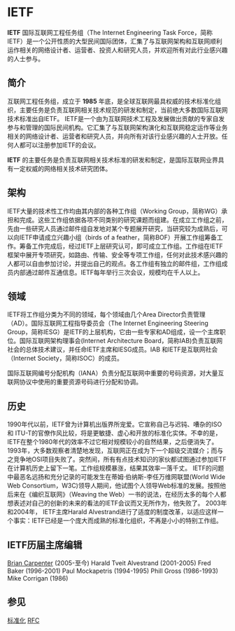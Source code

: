 # IETF

**IETF** 国际互联网工程任务组（The Internet Engineering Task Force，简称 IETF）是一个公开性质的大型民间国际团体，汇集了与互联网架构和互联网顺利运作相关的网络设计者、运营者、投资人和研究人员，并欢迎所有对此行业感兴趣的人士参与。

## 简介

互联网工程任务组，成立于 **1985** 年底，是全球互联网最具权威的技术标准化组织，主要任务是负责互联网相关技术规范的研发和制定，当前绝大多数国际互联网技术标准出自IETF。
IETF是一个由为互联网技术工程及发展做出贡献的专家自发参与和管理的国际民间机构。它汇集了与互联网架构演化和互联网稳定运作等业务相关的网络设计者、运营者和研究人员，并向所有对该行业感兴趣的人士开放。任何人都可以注册参加IETF的会议。

**IETF** 的主要任务是负责互联网相关技术标准的研发和制定，是国际互联网业界具有一定权威的网络相关技术研究团体。

## 架构

IETF大量的技术性工作均由其内部的各种工作组（Working Group，简称WG）承担和完成。这些工作组依据各项不同类别的研究课题而组建。在成立工作组之前，先由一些研究人员通过邮件组自发地对某个专题展开研究，当研究较为成熟后，可以向IETF申请成立兴趣小组（birds of a feather，简称BOF）开展工作组筹备工作。筹备工作完成后，经过IETF上层研究认可，即可成立工作组。工作组在IETF框架中展开专项研究，如路由、传输、安全等专项工作组，任何对此技术感兴趣的人都可以自由参加讨论，并提出自己的观点。各工作组有独立的邮件组，工作组成员内部通过邮件互通信息。IETF每年举行三次会议，规模均在千人以上。

## 领域

IETF将工作组分类为不同的领域，每个领域由几个Area Director负责管理（AD）。国际互联网工程指导委员会（The Internet Engineering Steering Group，简称IESG）是IETF的上层机构，它由一些专家和AD组成，设一个主席职位。国际互联网架构理事会(Internet Architecture Board，简称IAB)负责互联网社会的总体技术建议，并任命IETF主席和IESG成员。IAB 和IETF是互联网社会（Internet Society，简称ISOC）的成员。

国际互联网编号分配机构（IANA）负责分配互联网中重要的号码资源，对大量互联网协议中使用的重要资源号码进行分配和协调。

## 历史

1990年代以前，IETF曾为计算机出版界所宠爱。它宣称自己与迟钝、嘈杂的ISO和 ITU-T的官僚作风比较，将是更敏捷、虚心和开放的标准化实体。不幸的是，IETF在整个1980年代的效率不过它相对规模较小的自然结果，之后便消失了。
1993年，大多数观察者清楚地发现，互联网正在成为下一个超级交流媒介；而与之竞争地OSI项目失败了。突然间，所有有点技术知识的家伙都试图通过参加IETF在计算机历史上留下一笔。工作组规模暴涨，结果其效率一落千丈。
IETF的问题中最恶名远扬和充分记录的可能发生在蒂姆·伯纳斯-李任万维网联盟(World Wide Web Consortium，W3C)领导人期间，他试图个人领导Web标准的发展。按照他后来在《编织互联网》（Weaving the Web）一书的说法，在经历太多的每个人都想表述对自己的创新的未来的看法的IETF会议而又无所作为，他失败了。
2003年和2004年， IETF主席Harald Alvestrand进行了适度的制度改革，以适应这样一个事实：IETF已经是一个庞大而成熟的标准化组织，不再是小小的特别工作组。

## IETF历届主席编辑
[Brian Carpenter](http://baike.baidu.com/item/Brian%20Carpenter) (2005-至今)
Harald Tveit Alvestrand (2001-2005)
Fred Baker (1996-2001)
Paul Mockapetris (1994-1995)
Phill Gross (1986-1993)
Mike Corrigan (1986)

## 参见

[标准化](http://baike.baidu.com/view/8087.htm)
[RFC](http://baike.baidu.com/view/6108.htm)
